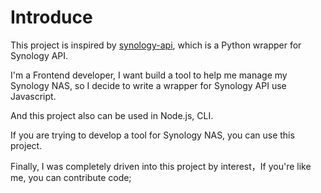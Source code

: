 # Introduce

This project is inspired by [synology-api](https://github.com/N4S4/synology-api), which is a Python wrapper for Synology API.

I'm a Frontend developer, I want build a tool to help me manage my Synology NAS, so I decide to write a wrapper for Synology API use Javascript.

And this project also can be used in Node.js, CLI.

If you are trying to develop a tool for Synology NAS, you can use this project.

Finally, I was completely driven into this project by interest，If you're like me, you can contribute code;

